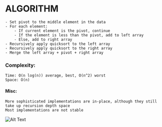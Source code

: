 
# ALGORITHM 
    - Set pivot to the middle element in the data
    - For each element:
        - If current element is the pivot, continue
        - If the element is less than the pivot, add to left array
        - Else, add to right array
    - Recursively apply quicksort to the left array
    - Recursively apply quicksort to the right array
    - Merge the left array + pivot + right array

### Complexity:

    Time: O(n log(n)) average, best, O(n^2) worst
    Space: O(n)

#### Misc:

    More sophisticated implementations are in-place, although they still take up recursion depth space
    Most implementations are not stable


![Alt Text](https://upload.wikimedia.org/wikipedia/commons/6/6a/Sorting_quicksort_anim.gif)